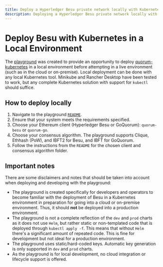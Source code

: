 ```yaml
---
title: Deploy a Hyperledger Besu private network locally with Kubernetes
description: Deploying a Hyperledger Besu private network locally with Kubernetes
---
```


# Deploy Besu with Kubernetes in a Local Environment

The [playground](https://github.com/ConsenSys/quorum-kubernetes/tree/master/playground) was created to provide an
opportunity to deploy [quorum-kubernetes](https://github.com/ConsenSys/quorum-kubernetes/) in a local environment before
attempting in a live environment (such as in the cloud or on-premise).
Local deployment can be done with any local Kubernetes tool.
Minikube and Rancher Desktop have been tested to work, but any complete Kubernetes solution with support for `kubectl`
should suffice.

## How to deploy locally

1. Navigate to the playground [`README`](https://github.com/ConsenSys/quorum-kubernetes/tree/master/playground).
1. Ensure that your system meets the requirements specified.
1. Choose your Ethereum client (Hyperledger Besu or GoQuorum): `quorum-besu` or `quorum-go`.
1. Choose your consensus algorithm.
   The playground supports Clique, Ethhash (PoW), and IBFT2 for Besu, and IBFT for GoQuorum.
1. Follow the instructions from the `README` for the chosen client and consensus algorithm folder.

## Important notes

There are some disclaimers and notes that should be taken into account when deploying and developing with the playground:

* The playground is created specifically for developers and operators to become familiar with the deployment of Besu in
  a Kubernetes environment in preparation for going into a cloud or on-premise environment.
  Thus, it should **not** be deployed into a production environment.
* The playground is not a complete reflection of the `dev` and `prod` charts as it does not use `Helm`, but rather
  static or non-templated code that is deployed through `kubectl apply -f`.
  This means that without `Helm` there's a significant amount of repeated code.
  This is fine for development but not ideal for a production environment. 
* The playground uses static/hard-coded keys.
  Automatic key generation is only supported in `dev` and `prod` charts.
* As the playground is for local development, no cloud integration or lifecycle support is offered.
